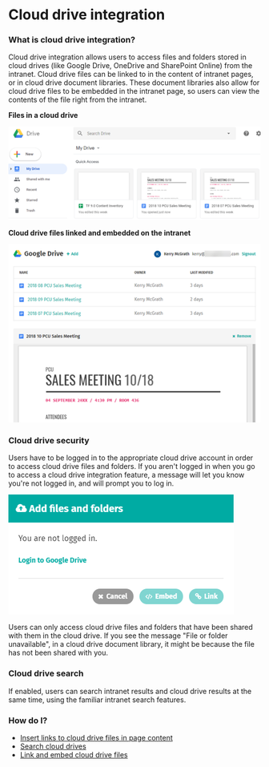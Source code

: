 # Cloud drive integration

### What is cloud drive integration?

Cloud drive integration allows users to access files and folders stored in cloud drives \(like Google Drive, OneDrive and SharePoint Online\) from the intranet. Cloud drive files can be linked to in the content of intranet pages, or in cloud drive document libraries. These document libraries also allow for cloud drive files to be embedded in the intranet page, so users can view the contents of the file right from the intranet.  
  
**Files in a cloud drive**

![](../../.gitbook/assets/1%20%28118%29.png)

**Cloud drive files linked and embedded on the intranet**

![](../../.gitbook/assets/2%20%2812%29.png)

### Cloud drive security

Users have to be logged in to the appropriate cloud drive account in order to access cloud drive files and folders. If you aren't logged in when you go to access a cloud drive integration feature, a message will let you know you're not logged in, and will prompt you to log in.  


![](../../.gitbook/assets/3%20%2850%29.png)



Users can only access cloud drive files and folders that have been shared with them in the cloud drive. If you see the message "File or folder unavailable", in a cloud drive document library, it might be because the file has not been shared with you.

### Cloud drive search

If enabled, users can search intranet results and cloud drive results at the same time, using the familiar intranet search features.

### How do I?

* [Insert links to cloud drive files in page content](link-to-cloud-drive-files-in-page-content.md)
* [Search cloud drives](search-cloud-drives.md)
* [Link and embed cloud drive files](link-and-embed-cloud-drive-files.md)

